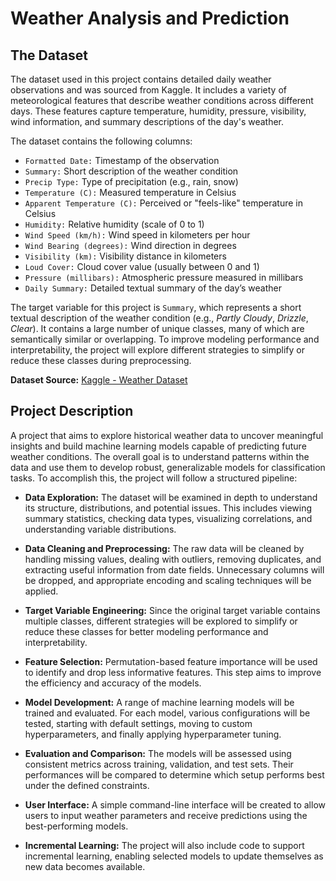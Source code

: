 # Weather Analysis and Prediction

## The Dataset

The dataset used in this project contains detailed daily weather observations and was sourced from Kaggle. It includes a variety of meteorological features that describe weather conditions across different days. These features capture temperature, humidity, pressure, visibility, wind information, and summary descriptions of the day's weather.

The dataset contains the following columns:

* `Formatted Date:` Timestamp of the observation
* `Summary:` Short description of the weather condition
* `Precip Type:` Type of precipitation (e.g., rain, snow)
* `Temperature (C):` Measured temperature in Celsius
* `Apparent Temperature (C):` Perceived or "feels-like" temperature in Celsius
* `Humidity:` Relative humidity (scale of 0 to 1)
* `Wind Speed (km/h):` Wind speed in kilometers per hour
* `Wind Bearing (degrees):` Wind direction in degrees
* `Visibility (km):` Visibility distance in kilometers
* `Loud Cover:` Cloud cover value (usually between 0 and 1)
* `Pressure (millibars):` Atmospheric pressure measured in millibars
* `Daily Summary:` Detailed textual summary of the day’s weather

The target variable for this project is `Summary`, which represents a short textual description of the weather condition (e.g., *Partly Cloudy*, *Drizzle*, *Clear*). It contains a large number of unique classes, many of which are semantically similar or overlapping. To improve modeling performance and interpretability, the project will explore different strategies to simplify or reduce these classes during preprocessing.

**Dataset Source:** [Kaggle - Weather Dataset](https://www.kaggle.com/datasets/muthuj7/weather-dataset/data)

## Project Description

A project that aims to explore historical weather data to uncover meaningful insights and build machine learning models capable of predicting future weather conditions. The overall goal is to understand patterns within the data and use them to develop robust, generalizable models for classification tasks. To accomplish this, the project will follow a structured pipeline:

- **Data Exploration:** The dataset will be examined in depth to understand its structure, distributions, and potential issues. This includes viewing summary statistics, checking data types, visualizing correlations, and understanding variable distributions.

- **Data Cleaning and Preprocessing:** The raw data will be cleaned by handling missing values, dealing with outliers, removing duplicates, and extracting useful information from date fields. Unnecessary columns will be dropped, and appropriate encoding and scaling techniques will be applied.

- **Target Variable Engineering:** Since the original target variable contains multiple classes, different strategies will be explored to simplify or reduce these classes for better modeling performance and interpretability.

- **Feature Selection:** Permutation-based feature importance will be used to identify and drop less informative features. This step aims to improve the efficiency and accuracy of the models.

- **Model Development:** A range of machine learning models will be trained and evaluated. For each model, various configurations will be tested, starting with default settings, moving to custom hyperparameters, and finally applying hyperparameter tuning.

- **Evaluation and Comparison:** The models will be assessed using consistent metrics across training, validation, and test sets. Their performances will be compared to determine which setup performs best under the defined constraints.

- **User Interface:** A simple command-line interface will be created to allow users to input weather parameters and receive predictions using the best-performing models.

- **Incremental Learning:** The project will also include code to support incremental learning, enabling selected models to update themselves as new data becomes available.

